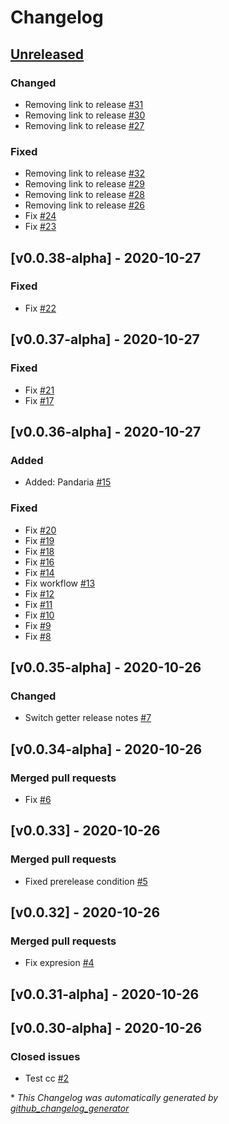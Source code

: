 # Changelog

## [Unreleased](https://github.com/wowmua/Maps/tree/HEAD)

### Changed

- Removing link to release [\#31](https://github.com/wowmua/Maps/pull/31)
- Removing link to release [\#30](https://github.com/wowmua/Maps/pull/30)
- Removing link to release [\#27](https://github.com/wowmua/Maps/pull/27)

### Fixed

- Removing link to release [\#32](https://github.com/wowmua/Maps/pull/32)
- Removing link to release [\#29](https://github.com/wowmua/Maps/pull/29)
- Removing link to release [\#28](https://github.com/wowmua/Maps/pull/28)
- Removing link to release [\#26](https://github.com/wowmua/Maps/pull/26)
- Fix [\#24](https://github.com/wowmua/Maps/pull/24)
- Fix [\#23](https://github.com/wowmua/Maps/pull/23)

## [v0.0.38-alpha] - 2020-10-27

### Fixed

- Fix [\#22](https://github.com/wowmua/Maps/pull/22)

## [v0.0.37-alpha] - 2020-10-27

### Fixed

- Fix [\#21](https://github.com/wowmua/Maps/pull/21)
- Fix [\#17](https://github.com/wowmua/Maps/pull/17)

## [v0.0.36-alpha] - 2020-10-27

### Added

- Added: Pandaria [\#15](https://github.com/wowmua/Maps/pull/15)

### Fixed

- Fix [\#20](https://github.com/wowmua/Maps/pull/20)
- Fix [\#19](https://github.com/wowmua/Maps/pull/19)
- Fix [\#18](https://github.com/wowmua/Maps/pull/18)
- Fix [\#16](https://github.com/wowmua/Maps/pull/16)
- Fix [\#14](https://github.com/wowmua/Maps/pull/14)
- Fix workflow [\#13](https://github.com/wowmua/Maps/pull/13)
- Fix [\#12](https://github.com/wowmua/Maps/pull/12)
- Fix [\#11](https://github.com/wowmua/Maps/pull/11)
- Fix [\#10](https://github.com/wowmua/Maps/pull/10)
- Fix [\#9](https://github.com/wowmua/Maps/pull/9)
- Fix [\#8](https://github.com/wowmua/Maps/pull/8)

## [v0.0.35-alpha] - 2020-10-26

### Changed

- Switch getter release notes [\#7](https://github.com/wowmua/Maps/pull/7)

## [v0.0.34-alpha] - 2020-10-26

### Merged pull requests

- Fix [\#6](https://github.com/wowmua/Maps/pull/6)

## [v0.0.33] - 2020-10-26

### Merged pull requests

- Fixed prerelease condition [\#5](https://github.com/wowmua/Maps/pull/5)

## [v0.0.32] - 2020-10-26

### Merged pull requests

- Fix expresion [\#4](https://github.com/wowmua/Maps/pull/4)

## [v0.0.31-alpha] - 2020-10-26

## [v0.0.30-alpha] - 2020-10-26

### Closed issues

- Test cc [\#2](https://github.com/wowmua/Maps/issues/2)



\* *This Changelog was automatically generated by [github_changelog_generator](https://github.com/github-changelog-generator/github-changelog-generator)*
